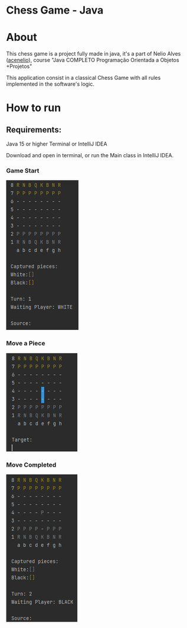 # Chess Game - Java

# About

This chess game is a project fully made in java, it's a part of Nelio Alves ([acenelio](https://github.com/acenelioda)), course "Java COMPLETO Programação Orientada a Objetos +Projetos" 

This application consist in a classical Chess Game with all rules implemented in the software's logic.

# How to run

## Requirements: ##
Java 15 or higher
Terminal or IntelliJ IDEA

Download and open in terminal, or run the Main class in IntelliJ IDEA.

 ### Game Start
![start](https://github.com/reisalazar/project-chess-java/blob/main/start.PNG)
 ### Move a Piece
![makeAMove](https://github.com/reisalazar/project-chess-java/blob/main/move.PNG)
 ### Move Completed
![moveCompleted](https://github.com/reisalazar/project-chess-java/blob/main/movecompleted.PNG)
